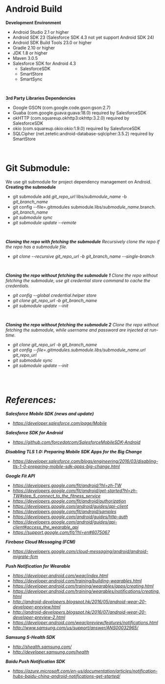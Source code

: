 # Android Build

<b>Development Environment</b>
- Android Studio 2.1 or higher
- Android SDK 23 (Salesforce SDK 4.3 not yet support Android SDK 24)
- Android SDK Build Tools 23.0 or higher
- Gradle 2.10 or higher
- JDK 1.8 or higher
- Maven 3.0.5
- Salesforce SDK for Android 4.3 
  - SalesforceSDK
  - SmartStore
  - SmartSync

<br/>

<b>3rd Party Libraries Dependencies</b>
- Google GSON (com.google.code.gson:gson:2.7)
- Guaba (com.google.guava:guava:18.0) required by SalesforceSDK
- okHTTP (com.squareup.okhttp3:okhttp:3.2.0) required by SalesforceSDK
- okio (com.squareup.okio:okio:1.9.0) required by SalesforceSDK
- SQLCipher (net.zetetic:android-database-sqlcipher:3.5.2) required by SmartStore

<br/>

# Git Submodule:
We use git submodule for project dependency management on Android. <br/>
<b>Creating the submodule</b>
- git submodule add <i>git_repo_url</i> libs/<i>submodule_name</i> -b <i>git_branch_name</i> 
- git config --file=.gitmodules submodule.libs/<i>submodule_name</i>.branch.<i> <i>git_branch_name</i>
- git submodule sync
- git submodule update --remote

<br/>

<b>Cloning the repo with fetching the submodule</b>
Recursively clone the repo if the repo has a submodule file. <br/>
- git clone --recursive <i>git_repo_url</i> -b <i>git_branch_name</i> --single-branch

<br/>

<b>Cloning the repo without fetching the submodule 1</b>
Clone the repo without fetching the submodule, use git credential store command to cache the credentials.
- git config --global credential.helper store
- git clone <i>git_repo_url</i> -b <i>git_branch_name</i>
- git submodule update --init

<br/>

<b>Cloning the repo without fetching the submodule 2</b>
Clone the repo without fetching the submodule, while username and password are injected at run-time.
- git clone <i>git_repo_url</i> -b <i>git_branch_name</i>
- git config --file=.gitmodules.submodule.libs/<i>submodule_name</i>.url <i>git_repo_url</i>
- git submodule sync
- git submodule update --init


<br/><br/>

# References:

<b>Salesforce Mobile SDK (news and update)</b>
- https://developer.salesforce.com/page/Mobile <br/>

<b>Salesforce SDK for Android</b>
- https://github.com/forcedotcom/SalesforceMobileSDK-Android <br/>

<b>Disabling TLS 1.0: Preparing Mobile SDK Apps for the Big Change</b>
- https://developer.salesforce.com/blogs/engineering/2016/03/disabling-tls-1-0-preparing-mobile-sdk-apps-big-change.html <br/>

<b>Google Fit API</b>
- https://developers.google.com/fit/android/?hl=zh-TW <br/>
- https://developers.google.com/fit/android/get-started?hl=zh-TW#step_5_connect_to_the_fitness_service <br/>
- https://developers.google.com/fit/android/authorization <br/>
- https://developers.google.com/android/guides/api-client <br/>
- https://developers.google.com/fit/android/samples <br/>
- https://developers.google.com/android/guides/http-auth <br/>
- https://developers.google.com/android/guides/api-client#access_the_wearable_api <br/>
- https://support.google.com/fit/?hl=en#6075067  

<b>Firebase Cloud Messaging (FCM)</b>
- https://developers.google.com/cloud-messaging/android/android-migrate-fcm <br/>

<b>Push Notification for Wearable</b>
- https://developer.android.com/wear/index.html <br/>
- https://developer.android.com/training/building-wearables.html <br/>
- https://developer.android.com/training/wearables/apps/creating.html <br/>
- https://developer.android.com/training/wearables/notifications/creating.html <br/>
- http://android-developers.blogspot.hk/2016/05/android-wear-20-developer-preview.html <br/>
- http://android-developers.blogspot.hk/2016/07/android-wear-20-developer-preview-2.html <br/>
- https://developer.android.com/wear/preview/features/notifications.html <br/>
- http://www.samsung.com/us/support/answer/ANS00032965/ <br/>

<b>Samsung S-Health SDK</b>
- http://shealth.samsung.com/ <br/>
- http://developer.samsung.com/health <br/>

<b>Baidu Push Notification SDK</b>
- https://azure.microsoft.com/en-us/documentation/articles/notification-hubs-baidu-china-android-notifications-get-started/ <br/>

<br/>
